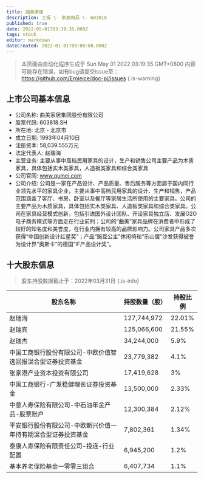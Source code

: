 ```yaml
---
title: 曲美家居
description: 主板 \- 家居用品 \- 603818
published: true
date: 2022-05-01T03:19:35.000Z
tags: stock
editor: markdown
dateCreated: 2022-01-01T00:00:00.000Z
---
```


> 本页面由自动化程序生成于 Sun May 01 2022 03:19:35 GMT+0800
> 内容可能存在错误，如有bug请提交issue至：https://github.com/Eroleice/doc-pi/issues
{.is-warning}

## 上市公司基本信息
- 公司名称: 曲美家居集团股份有限公司
- 股票代码: 603818.SH
- 所在地: 北京 - 北京市
- 成立日期: 1993年04月10日
- 注册资本: 58,039.555万元
- 法定代表人: 赵瑞海
- 主营业务: 主要从事中高档民用家具的设计，生产和销售公司主要产品为木质家具，具体包括实木类家具，人造板类家具和综合类家具
- 公司官网: www.qumei.com
- 公司介绍: 公司是一家在产品设计、产品质量、售后服务等方面居于国内同行业领先水平的家具企业，主要从事中高档民用家具的设计、生产和销售，产品范围涵盖了客厅、书房、卧室以及餐厅等家居生活所使用的主要家具。公司的主要产品为木质家具，具体包括实木类家具、人造板类家具和综合类家具。公司在家具经营模式创新，包括引进国外设计团队、开设家具独立店、发展O2O电子商务模式等方面走在行业前列；公司的“曲美”家具品牌在消费者中形成了较好的知名度和美誉度，在行业内拥有较高的品牌影响力。公司家具产品多次获得“中国创新设计红星奖”；产品“豌豆公主”休闲椅和“乐山居”沙发获得被誉为设计界“奥斯卡”的德国“IF产品设计奖”。


## 十大股东信息
> 股东持股数据截止于：2022年03月31日
{.is-info}

| 股东名称 | 持股数量（股） | 持股比例 |
| --- | --- | --- |
| 赵瑞海 | 127,744,972 | 22.01% |
| 赵瑞宾 | 125,066,600 | 21.55% |
| 赵瑞杰 | 34,244,000 | 5.9% |
| 中国工商银行股份有限公司-中欧价值智选回报混合型证券投资基金 | 23,779,382 | 4.1% |
| 张家港产业资本投资有限公司 | 17,419,628 | 3% |
| 中国工商银行-广发稳健增长证券投资基金 | 13,500,000 | 2.33% |
| 中意人寿保险有限公司-中石油年金产品-股票账户 | 12,300,384 | 2.12% |
| 平安银行股份有限公司-中欧新兴价值一年持有期混合型证券投资基金 | 7,802,361 | 1.34% |
| 泰康人寿保险有限责任公司-投连-行业配置 | 6,945,200 | 1.2% |
| 基本养老保险基金一零零三组合 | 6,407,734 | 1.1% |




